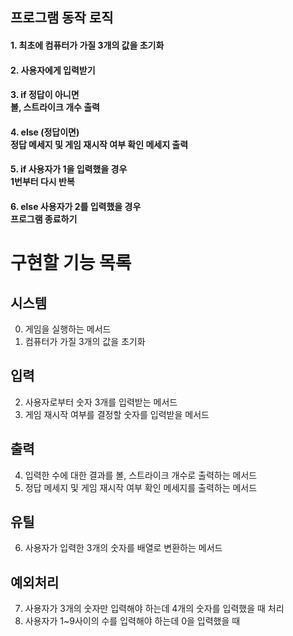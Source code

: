 ## 프로그램 동작 로직

#### 1. 최초에 컴퓨터가 가질 3개의 값을 초기화

#### 2. 사용자에게 입력받기</br>

#### 3. if 정답이 아니면</br> 볼, 스트라이크 개수 출력

#### 4. else (정답이면)</br> 정답 메세지 및 게임 재시작 여부 확인 메세지 출력</br>

#### 5. if 사용자가 1을 입력했을 경우</br> 1번부터 다시 반복</br>

#### 6. else 사용자가 2를 입력했을 경우</br>프로그램 종료하기</br>

# 구현할 기능 목록

## 시스템

0. 게임을 실행하는 메서드
1. 컴퓨터가 가질 3개의 값을 초기화

## 입력

2. 사용자로부터 숫자 3개를 입력받는 메서드
3. 게임 재시작 여부를 결정할 숫자를 입력받을 메서드

## 출력

4. 입력한 수에 대한 결과를 볼, 스트라이크 개수로 출력하는 메서드
5. 정답 메세지 및 게임 재시작 여부 확인 메세지를 출력하는 메서드

## 유틸

6. 사용자가 입력한 3개의 숫자를 배열로 변환하는 메서드

## 예외처리

7. 사용자가 3개의 숫자만 입력해야 하는데 4개의 숫자를 입력했을 때 처리
8. 사용자가 1~9사이의 수를 입력해야 하는데 0을 입력했을 때